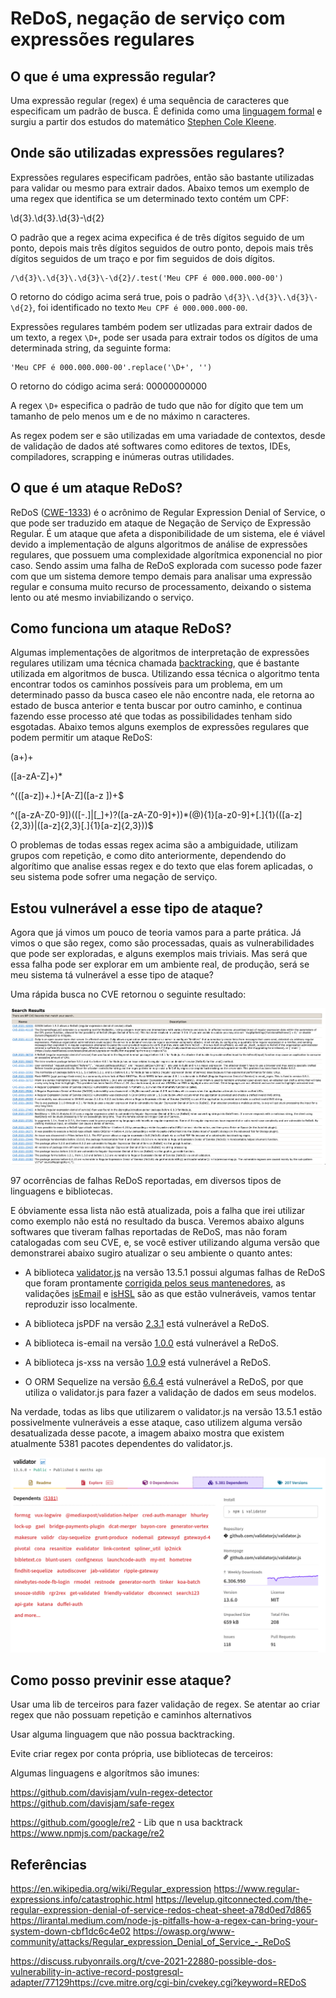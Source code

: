 # ReDoS, negação de serviço com expressões regulares

## O que é uma expressão regular?

Uma expressão regular (regex) é uma sequência de caracteres que especificam um padrão de busca. É definida como uma [linguagem formal](https://pt.wikipedia.org/wiki/Linguagem_formal) e surgiu a partir dos estudos do matemático [Stephen Cole Kleene](https://pt.wikipedia.org/wiki/Stephen_Kleene).
## Onde são utilizadas expressões regulares?

Expressões regulares especificam padrões, então são bastante utilizadas para validar ou mesmo para extrair dados. Abaixo temos um exemplo de uma regex que identifica se um determinado texto contém um CPF:

\d{3}\.\d{3}\.\d{3}\-\d{2}

O padrão que a regex acima expecifica é de três dígitos seguido de um ponto, depois mais três dígitos seguidos de outro ponto, depois mais três dígitos seguidos de um traço e por fim seguidos de dois dígitos.

```
/\d{3}\.\d{3}\.\d{3}\-\d{2}/.test('Meu CPF é 000.000.000-00')
```

O retorno do código acima será true, pois o padrão `\d{3}\.\d{3}\.\d{3}\-\d{2}`, foi identificado no texto `Meu CPF é 000.000.000-00`.

Expressões regulares também podem ser utlizadas para extrair dados de um texto, a regex `\D+`, pode ser usada para extrair todos os dígitos de uma determinada string, da seguinte forma:

```
'Meu CPF é 000.000.000-00'.replace('\D+', '')
```

O retorno do código acima será: 00000000000

A regex `\D+` especifica o padrão de tudo que não for dígito que tem um tamanho de pelo menos um e de no máximo n caracteres.

As regex podem ser e são utilizadas em uma variadade de contextos, desde de validação de dados até softwares como editores de textos, IDEs, compiladores, scrapping e inúmeras outras utilidades.

## O que é um ataque ReDoS?

ReDoS ([CWE-1333](https://cwe.mitre.org/data/definitions/1333.html)) é o acrônimo de Regular Expression Denial of Service, o que pode ser traduzido em ataque de Negação de Serviço de Expressão Regular.
É um ataque que afeta a disponibilidade de um sistema, ele é viável devido a implementação de alguns algoritmos de análise de expressões regulares, 
que possuem uma complexidade algorítmica exponencial no pior caso. Sendo assim uma falha de ReDoS explorada com sucesso pode fazer com que um
sistema demore tempo demais para analisar uma expressão regular e consuma muito recurso de processamento, deixando o sistema lento ou até mesmo 
inviabilizando o serviço.

## Como funciona um ataque ReDoS?

Algumas implementações de algoritmos de interpretação de expressões regulares utilizam uma técnica chamada [backtracking](https://pt.wikipedia.org/wiki/Backtracking), que é bastante utilizada
em algoritmos de busca. Utilizando essa técnica o algoritmo tenta encontrar todos os caminhos possíveis para um problema, em um determinado passo da busca caseo ele não encontre nada, ele retorna ao estado de busca anterior e
tenta buscar por outro caminho, e continua fazendo esse processo até que todas as possibilidades tenham sido esgotadas. Abaixo temos alguns exemplos de expressões regulares que podem permitir um ataque ReDoS:

(a+)+

([a-zA-Z]+)*

^(([a-z])+.)+[A-Z]([a-z ])+$

^([a-zA-Z0-9])(([\-.]|[_]+)?([a-zA-Z0-9]+))*(@){1}[a-z0-9]+[.]{1}(([a-z]{2,3})|([a-z]{2,3}[.]{1}[a-z]{2,3}))$

O problemas de todas essas regex acima são a ambiguidade, utilizam grupos com repetição, e como dito anteriormente, dependendo do algorítimo que analise essas regex e do texto que elas forem aplicadas, o seu sistema pode sofrer uma negação de serviço. 

## Estou vulnerável a esse tipo de ataque?

Agora que já vimos um pouco de teoria vamos para a parte prática. Já vimos o que são regex, como são processadas, quais as vulnerabilidades que pode ser exploradas, e alguns exemplos mais triviais. Mas será que essa falha pode ser explorar em um ambiente real, de produção, será se meu sistema tá vulnerável a esse tipo de ataque? 

Uma rápida busca no CVE retornou o seguinte resultado:

![](./images/search_result_cve_redos.png)

97 ocorrências de falhas ReDoS reportadas, em diversos tipos de linguagens e bibliotecas.

E óbviamente essa lista não estã atualizada, pois a falha que irei utilizar como exemplo não está no resultado da busca. Veremos abaixo alguns softwares que tiveram falhas reportadas de ReDoS, mas não foram catalogadas com seu CVE, e, se você estiver utilizando  alguma versão que demonstrarei abaixo sugiro atualizar o seu ambiente o quanto antes:

* A biblioteca [validator.js](https://www.npmjs.com/package/validator) na versão 13.5.1 possui algumas falhas de ReDoS que foram prontamente [corrigida pelos seus mantenedores](https://github.com/validatorjs/validator.js/pull/1651), as validações [isEmail](https://github.com/validatorjs/validator.js/issues/1597) e [isHSL](https://github.com/validatorjs/validator.js/issues/1598) são as que estão vulneráveis, vamos tentar reproduzir isso localmente.

* A biblioteca jsPDF na versão [2.3.1](https://github.com/parallax/jsPDF/commit/d8bb3b39efcd129994f7a3b01b632164144ec43e) está vulnerável a ReDoS.

* A biblioteca is-email na versão [1.0.0](https://github.com/segmentio/is-email/commit/060ecedf345729f11ad857ccaf7a915ff6797739) está vulnerável a ReDoS.

* A biblioteca js-xss na versão [1.0.9](https://snyk.io/vuln/SNYK-JAVA-ORGWEBJARSNPM-1759311) está vulnerável a ReDoS.

* O ORM Sequelize na versão [6.6.4](https://github.com/sequelize/sequelize/commit/5fa695fd4f81faeae3528bf4aae519dfd1e5b1ae) está vulnerável a ReDoS, por que utiliza o validator.js para fazer a validação de dados em seus modelos.

Na verdade, todas as libs que utilizarem o validator.js na versão 13.5.1 estão possivelmente vulneráveis a esse ataque, caso utilizem alguma versão desatualizada desse pacote, a imagem abaixo mostra que existem atualmente 5381 pacotes dependentes do validator.js.

![](./images/dependents_packages_validatorjs.png)
## Como posso previnir esse ataque?

Usar uma lib de terceiros para fazer validação de regex. Se atentar ao criar regex que não possuam repetição e caminhos alternativos

Usar alguma linguagem que não possua backtracking.

Evite criar regex por conta própria, use bibliotecas de terceiros:

Algumas linguagens e algorítmos são imunes:

https://github.com/davisjam/vuln-regex-detector
https://github.com/davisjam/safe-regex

https://github.com/google/re2 - Lib que n usa backtrack
https://www.npmjs.com/package/re2

## Referências

https://en.wikipedia.org/wiki/Regular_expression
https://www.regular-expressions.info/catastrophic.html
https://levelup.gitconnected.com/the-regular-expression-denial-of-service-redos-cheat-sheet-a78d0ed7d865
https://lirantal.medium.com/node-js-pitfalls-how-a-regex-can-bring-your-system-down-cbf1dc6c4e02
https://owasp.org/www-community/attacks/Regular_expression_Denial_of_Service_-_ReDoS

https://discuss.rubyonrails.org/t/cve-2021-22880-possible-dos-vulnerability-in-active-record-postgresql-adapter/77129https://cve.mitre.org/cgi-bin/cvekey.cgi?keyword=REDoS
